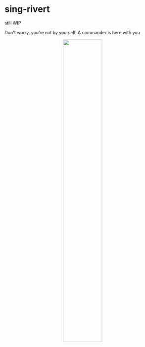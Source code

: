 # sing-rivert

still WIP

Don't worry, you’re not by yourself, A commander is here with you

<p align="center"><img src="https://github.com/iyarivky/sing-rivert/assets/101973571/35e39f24-6b7a-40e0-8fc8-ab2d40df330e" width="50%"><p>
